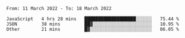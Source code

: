 <!--START_SECTION:waka-->

```text
From: 11 March 2022 - To: 18 March 2022

JavaScript   4 hrs 28 mins   ███████████████████░░░░░░   75.44 %
JSON         38 mins         ██▓░░░░░░░░░░░░░░░░░░░░░░   10.95 %
Other        21 mins         █▓░░░░░░░░░░░░░░░░░░░░░░░   06.05 %
```

<!--END_SECTION:waka-->

